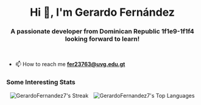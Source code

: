 <h1 align="center">Hi 👋, I'm Gerardo Fernández</h1>
<h3 align="center">A passionate developer from Dominican Republic 1f1e9-1f1f4 looking forward to learn!</h3>

<br>

- 📫 How to reach me **fer23763@uvg.edu.gt**

<h3 align="left">Some Interesting Stats</h3>

<div align="center">
  <img src="https://github-readme-streak-stats.herokuapp.com/?user=GerardoFernandez7&theme=tokyonight&hide_border=true" alt="GerardoFernandez7's Streak" style="display: inline-block; margin-right: 10px;" />
  <img src="https://github-readme-stats.vercel.app/api/top-langs/?username=GerardoFernandez7&theme=tokyonight&show_icons=true&hide_border=true&layout=compact" alt="GerardoFernandez7's Top Languages" style="display: inline-block;" />
</div>
